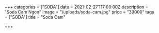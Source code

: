 +++
categories = ["SODA"]
date = 2021-02-27T17:00:00Z
description = "Soda Cam Ngon"
image = "/uploads/soda-cam.jpg"
price = "39000"
tags = ["SODA"]
title = "Soda Cam"

+++
